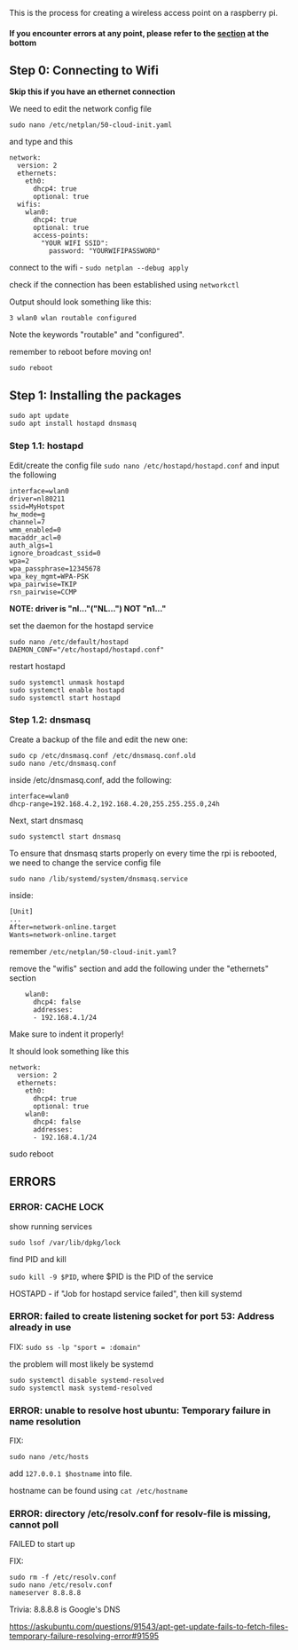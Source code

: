 This is the process for creating a wireless access point on a raspberry pi.

#### If you encounter errors at any point, please refer to the [section](#ERRORS) at the bottom

## Step 0: Connecting to Wifi
**Skip this if you have an ethernet connection**

We need to edit the network config file

```
sudo nano /etc/netplan/50-cloud-init.yaml
```

and type and this
```
network:
  version: 2
  ethernets:
    eth0:
      dhcp4: true
      optional: true
  wifis:
    wlan0:
      dhcp4: true
      optional: true
      access-points:
        "YOUR WIFI SSID":
          password: "YOURWIFIPASSWORD"
```
connect to the wifi - 
`sudo netplan --debug apply`

check if the connection has been established using
`networkctl`


Output should look something like this:

```3 wlan0 wlan routable configured```

Note the keywords "routable" and "configured".

remember to reboot before moving on!
```
sudo reboot
```

## Step 1: Installing the packages
```
sudo apt update
sudo apt install hostapd dnsmasq
```
### Step 1.1: hostapd
Edit/create the config file
`sudo nano /etc/hostapd/hostapd.conf`
and input the following
```
interface=wlan0
driver=nl80211
ssid=MyHotspot
hw_mode=g
channel=7
wmm_enabled=0
macaddr_acl=0
auth_algs=1
ignore_broadcast_ssid=0
wpa=2
wpa_passphrase=12345678
wpa_key_mgmt=WPA-PSK
wpa_pairwise=TKIP
rsn_pairwise=CCMP
```

**NOTE: driver is "nl..."("NL...") NOT "n1..."**

set the daemon for the hostapd service
```
sudo nano /etc/default/hostapd
DAEMON_CONF="/etc/hostapd/hostapd.conf"
```

restart hostapd

```
sudo systemctl unmask hostapd
sudo systemctl enable hostapd
sudo systemctl start hostapd
```

### Step 1.2: dnsmasq

Create a backup of the file and edit the new one:

```
sudo cp /etc/dnsmasq.conf /etc/dnsmasq.conf.old
sudo nano /etc/dnsmasq.conf
```
inside /etc/dnsmasq.conf, add the following:

```
interface=wlan0
dhcp-range=192.168.4.2,192.168.4.20,255.255.255.0,24h
```

Next, start dnsmasq

`sudo systemctl start dnsmasq`

To ensure that dnsmasq starts properly on every time the rpi is rebooted, we need to change the service config file

`sudo nano /lib/systemd/system/dnsmasq.service`

inside:
```
[Unit]
...
After=network-online.target
Wants=network-online.target
```
remember `/etc/netplan/50-cloud-init.yaml`?

remove the "wifis" section and add the following under the "ethernets" section
```
    wlan0:
      dhcp4: false
      addresses:
      - 192.168.4.1/24
```
Make sure to indent it properly!

It should look something like this
```
network:
  version: 2
  ethernets:
    eth0:
      dhcp4: true
      optional: true
    wlan0:
      dhcp4: false
      addresses:
      - 192.168.4.1/24
```
	  
sudo reboot

## ERRORS

### ERROR: CACHE LOCK
show running services

`sudo lsof /var/lib/dpkg/lock`


find PID and kill


`sudo kill -9 $PID`, where $PID is the PID of the service


HOSTAPD - if "Job for hostapd service failed", then kill systemd

### ERROR: failed to create listening socket for port 53: Address already in use
FIX: `sudo ss -lp "sport = :domain"`

the problem will most likely be systemd
```
sudo systemctl disable systemd-resolved
sudo systemctl mask systemd-resolved
```


### ERROR: unable to resolve host ubuntu: Temporary failure in name resolution
FIX:
```
sudo nano /etc/hosts
```
add `127.0.0.1 $hostname` into file.


hostname can be found using `cat /etc/hostname`


### ERROR: directory /etc/resolv.conf for resolv-file is missing, cannot poll
FAILED to start up

FIX: 
```
sudo rm -f /etc/resolv.conf
sudo nano /etc/resolv.conf
nameserver 8.8.8.8
```

Trivia: 8.8.8.8 is Google's DNS

https://askubuntu.com/questions/91543/apt-get-update-fails-to-fetch-files-temporary-failure-resolving-error#91595
